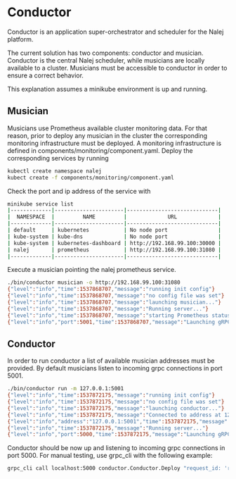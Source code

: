 # Conductor

Conductor is an application super-orchestrator and scheduler for the Nalej platform.

The current solution has two components: conductor and musician. Conductor is the central Nalej scheduler, while
musicians are locally available to a cluster. Musicians must be accessible to conductor in order to ensure a correct
behavior.

This explanation assumes a minikube environment is up and running.

## Musician

Musicians use Prometheus available cluster monitoring data. For that reason, prior to deploy any musician in the
cluster the corresponding monitoring infrastructure must be deployed. A monitoring infrastructure is defined in
components/monitoring/component.yaml. Deploy the corresponding services by running

```bash
kubectl create namespace nalej
kubect create -f components/monitoring/component.yaml
```
Check the port and ip address of the service with
```bash
minikube service list
|-------------|----------------------|-----------------------------|
|  NAMESPACE  |         NAME         |             URL             |
|-------------|----------------------|-----------------------------|
| default     | kubernetes           | No node port                |
| kube-system | kube-dns             | No node port                |
| kube-system | kubernetes-dashboard | http://192.168.99.100:30000 |
| nalej       | prometheus           | http://192.168.99.100:31080 |
|-------------|----------------------|-----------------------------|
```

Execute a musician pointing the nalej prometheus service.
```bash
./bin/conductor musician -o http://192.168.99.100:31080
{"level":"info","time":1537868707,"message":"running init config"}
{"level":"info","time":1537868707,"message":"no config file was set"}
{"level":"info","time":1537868707,"message":"launching musician..."}
{"level":"info","time":1537868707,"message":"Running server..."}
{"level":"info","time":1537868707,"message":"starting Prometheus status collector..."}
{"level":"info","port":5001,"time":1537868707,"message":"Launching gRPC server"}
```

## Conductor

In order to run conductor a list of available musician addresses must be provided. By default musicians listen
to incoming grpc connections in port 5001.
```bash
./bin/conductor run -m 127.0.0.1:5001
{"level":"info","time":1537872175,"message":"running init config"}
{"level":"info","time":1537872175,"message":"no config file was set"}
{"level":"info","time":1537872175,"message":"launching conductor..."}
{"level":"info","time":1537872175,"message":"Connected to address at 127.0.0.1:5001"}
{"level":"info","address":"127.0.0.1:5001","time":1537872175,"message":"musician address correctly added"}
{"level":"info","time":1537872175,"message":"Running server..."}
{"level":"info","port":5000,"time":1537872175,"message":"Launching gRPC server"}
```

Conductor should be now up and listening to incoming grpc connections in port 5000. For manual testing, use grpc_cli
with the following example:

```bash
grpc_cli call localhost:5000 conductor.Conductor.Deploy "request_id: 'req_001', app_id: {organization_id: 'org_001', app_descriptor_id: 'app_001'}, cpu:0.3, disk:2000, memory:3000"
```




